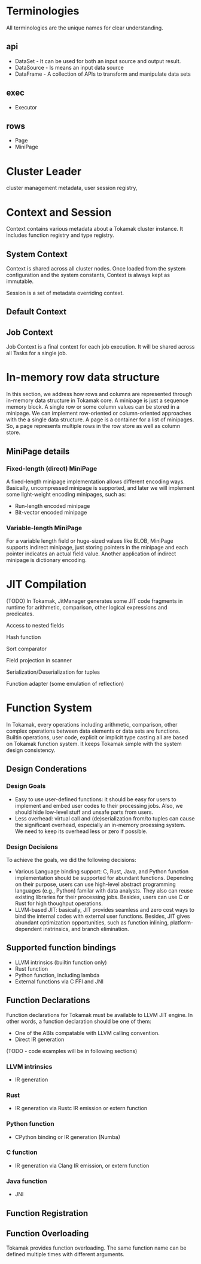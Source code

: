 # Terminologies
All terminologies are the unique names for clear understanding.

## api
* DataSet - It can be used for both an input source and output result.
* DataSource - Is means an input data source
* DataFrame - A collection of APIs to transform and manipulate data sets

## exec
* Executor

## rows
* Page
* MiniPage

# Cluster Leader
cluster management metadata, user session registry,

# Context and Session
Context contains various metadata about a Tokamak cluster instance. It includes function registry and type registry.

## System Context
 Context is shared across all cluster nodes. Once loaded from the system configuration and the system constants, Context is always kept as immutable.

Session is a set of metadata overriding context.

## Default Context

## Job Context
Job Context is a final context for each job execution. It will be shared across all Tasks for a single job.

# In-memory row data structure
In this section, we address how rows and columns are represented through in-memory data structure in Tokamak core. A minipage is just a sequence memory block. A single row or some column values can be stored in a minipage. We can implement row-oriented or column-oriented approaches with the a single data structure. A page is a container for a list of minipages. So, a page represents multiple rows in the row store as well as column store.

## MiniPage details

### Fixed-length (direct) MiniPage
A fixed-length minipage implementation allows different encoding ways. Basically, uncompressed minipage is supported, and later we will implement some light-weight encoding minipages, such as:
 * Run-length encoded minipage
 * Bit-vector encoded minipage

### Variable-length MiniPage
For a variable length field or huge-sized values like BLOB, MiniPage supports indirect minipage, just storing pointers in the minipage and each pointer indicates an actual field value. Another application of indirect minipage is dictionary encoding.

# JIT Compilation
(TODO)
In Tokamak, JitManager generates some JIT code fragments in runtime for arithmetic, comparison, other logical expressions and predicates.

Access to nested fields

Hash function

Sort comparator

Field projection in scanner

Serialization/Deserialization for tuples

Function adapter (some emulation of reflection) 

# Function System
In Tokamak, every operations including arithmetic, comparison, other complex operations between data elements or data sets are functions. Builtin operations, user code, explicit or implicit type casting all are based on Tokamak function system. It keeps Tokamak simple with the system design consistency.

## Design Conderations
### Design Goals
* Easy to use user-defined functions: it should be easy for users to implement and embed user codes to their processing jobs. Also, we should hide low-level stuff and unsafe parts from users.
* Less overhead: virtual call and (de)serialization from/to tuples can cause the significant overhead, especially an in-memory proessing system. We need to keep its overhead less or zero if possible.

### Design Decisions
To achieve the goals, we did the following decisions:

* Various Language binding support: C, Rust, Java, and Python function implementation should be supported for abundant functions. Depending on their purpose, users can use high-level abstract programming languages (e.g., Python) familar with data analysts. They also can reuse existing libraries for their processing jobs. Besides, users can use C or Rust for high thoughput operations.
* LLVM-based JIT: basically, JIT provides seamless and zero cost ways to bind the internal codes with external user functions. Besides, JIT gives abundant optimization opportunities, such as function inlining, platform-dependent instrinsics, and branch elimination. 

## Supported function bindings
* LLVM intrinsics (builtin function only)
* Rust function
* Python function, including lambda
* External functions via C FFI and JNI

## Function Declarations
Function declarations for Tokamak must be available to LLVM JIT engine. In other words, a function declaration should be one of them:
* One of the ABIs compatable with LLVM calling convention.
* Direct IR generation

(TODO - code examples will be in following sections)
### LLVM intrinsics
 * IR generation
 
### Rust
 * IR generation via Rustc IR emission or extern function

### Python function
 * CPython binding or IR generation (Numba)
 
### C function
 * IR generation via Clang IR emission, or extern function
 
### Java function
 * JNI


## Function Registration

## Function Overloading
Tokamak provides function overloading. The same function name can be defined multiple times with different arguments.